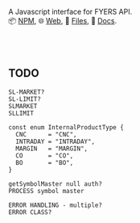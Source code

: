 A Javascript interface for FYERS API.<br>
📦 [NPM](https://www.npmjs.com/package/extra-fyers),
🌐 [Web](https://www.npmjs.com/package/extra-fyers.web),
📜 [Files](https://unpkg.com/extra-fyers/),
📰 [Docs](https://nodef.github.io/extra-fyers/).

<br>
<br>


## TODO

```
SL-MARKET?
SL-LIMIT?
SLMARKET
SLLIMIT

const enum InternalProductType {
  CNC      = "CNC",
  INTRADAY = "INTRADAY",
  MARGIN   = "MARGIN",
  CO       = "CO",
  BO       = "BO",
}

getSymbolMaster null auth?
PROCESS symbol master

ERROR HANDLING - multiple?
ERROR CLASS?
```
